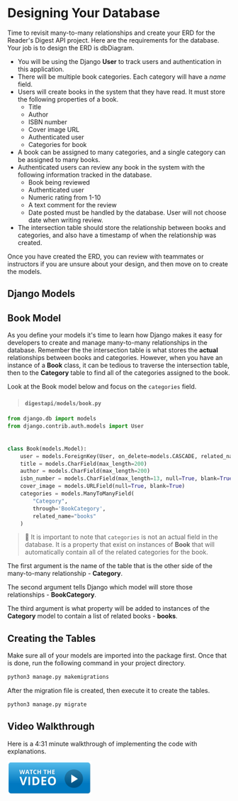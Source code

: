 # Designing Your Database

Time to revisit many-to-many relationships and create your ERD for the Reader's Digest API project. Here are the requirements for the database. Your job is to design the ERD is dbDiagram.

* You will be using the Django **User** to track users and authentication in this application.
* There will be multiple book categories. Each category will have a _name_ field.
* Users will create books in the system that they have read. It must store the following properties of a book.
  * Title
  * Author
  * ISBN number
  * Cover image URL
  * Authenticated user
  * Categories for book
* A book can be assigned to many categories, and a single category can be assigned to many books.
* Authenticated users can review any book in the system with the following information tracked in the database.
  * Book being reviewed
  * Authenticated user
  * Numeric rating from 1-10
  * A text comment for the review
  * Date posted must be handled by the database. User will not choose date when writing review.
* The intersection table should store the relationship between books and categories, and also have a timestamp of when the relationship was created.

Once you have created the ERD, you can review with teammates or instructors if you are unsure about your design, and then move on to create the models.

## Django Models

## Book Model

As you define your models it's time to learn how Django makes it easy for developers to create and manage many-to-many relationships in the database. Remember the the intersection table is what stores the **actual** relationships between books and categories. However, when you have an instance of a **Book** class, it can be tedious to traverse the intersection table, then to the **Category** table to find all of the categories assigned to the book.

Look at the Book model below and focus on the `categories` field.

> #### `digestapi/models/book.py`

```py
from django.db import models
from django.contrib.auth.models import User


class Book(models.Model):
    user = models.ForeignKey(User, on_delete=models.CASCADE, related_name="books_created")
    title = models.CharField(max_length=200)
    author = models.CharField(max_length=200)
    isbn_number = models.CharField(max_length=13, null=True, blank=True)
    cover_image = models.URLField(null=True, blank=True)
    categories = models.ManyToManyField(
        "Category",
        through='BookCategory',
        related_name="books"
    )
```

> 🧨 It is important to note that `categories` is not an actual field in the database. It is a property that exist on instances of **Book** that will automatically contain all of the related categories for the book.

The first argument is the name of the table that is the other side of the many-to-many relationship - **Category**.

The second argument tells Django which model will store those relationships - **BookCategory**.

The third argument is what property will be added to instances of the **Category** model to contain a list of related books - **books**.

## Creating the Tables

Make sure all of your models are imported into the package first. Once that is done, run the following command in your project directory.

```sh
python3 manage.py makemigrations
```

After the migration file is created, then execute it to create the tables.

```sh
python3 manage.py migrate
```

## Video Walkthrough

Here is a 4:31 minute walkthrough of implementing the code with explanations.

[<img src="./images/video-play-icon.gif" height="75rem" />](https://watch.screencastify.com/v/vyrXoRQVjaoBycysiIal)